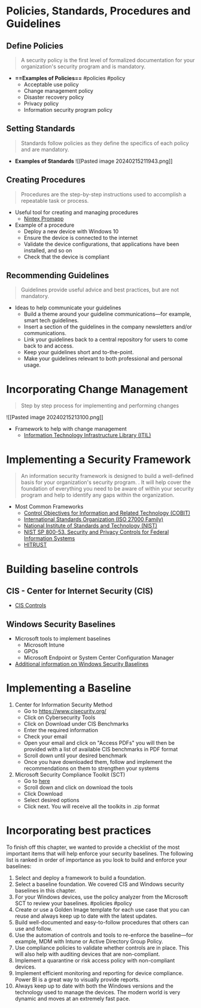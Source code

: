 # Policies, Standards, Procedures and Guidelines

## Define Policies

> A security policy is the first level of formalized documentation for your organization's security program and is mandatory.

- **==Examples of Policies==** #policies #policy 
	- Acceptable use policy
	- Change management policy
	- Disaster recovery policy
	- Privacy policy
	- Information security program policy
## Setting Standards

> Standards follow policies as they define the specifics of each policy and are mandatory.

- **Examples of Standards** 
		![[Pasted image 20240215211943.png]]

## Creating Procedures

> Procedures are the step-by-step instructions used to accomplish a repeatable task or process.

- Useful tool for creating and managing procedures
	- [Nintex Promapp](https://www.promapp.com/)
- Example of a procedure 
	- Deploy a new device with Windows 10
	- Ensure the device is connected to the internet 
	- Validate the device configurations, that applications have been installed, and so on
	- Check that the device is compliant

## Recommending Guidelines

> Guidelines provide useful advice and best practices, but are not mandatory. 

- Ideas to help communicate your guidelines
	- Build a theme around your guideline communications—for example, smart tech guidelines.
	- Insert a section of the guidelines in the company newsletters and/or communications.
	- Link your guidelines back to a central repository for users to come back to and access.
	- Keep your guidelines short and to-the-point.
	- Make your guidelines relevant to both professional and personal usage.

# Incorporating Change Management

> Step by step process for implementing and performing changes

![[Pasted image 20240215213100.png]]

- Framework to help with change management 
	- [Information Technology Infrastructure Library (ITIL)](https://www.axelos.com/best-practice-solutions/itil/what-is-itil)
# Implementing a Security Framework

> An information security framework is designed to build a well-defined basis for your organization's security program. . It will help cover the foundation of everything you need to be aware of within your security program and help to identify any gaps within the organization.

- Most Common Frameworks
	- [Control Objectives for Information and Related Technology (COBIT)](http://www.isaca.org/cobit/pages/default.aspx)
	- [International Standards Organization (ISO 27000 Family)](https://www.iso.org/isoiec-27001-information-security.html)
	- [National Institute of Standards and Technology (NIST)](https://www.nist.gov/cyberframework)
	- [NIST SP 800-53. Security and Privacy Controls for Federal Information Systems](https://csrc.nist.gov/publications/detail/sp/800-53/rev-4/final)
	- [HITRUST](https://hitrustalliance.net/hitrust-csf/) 

# Building baseline controls

## CIS - Center for Internet Security (CIS)

- [CIS Controls](https://www.cisecurity.org/)
## Windows Security Baselines

- Microsoft tools to implement baselines
	- Microsoft Intune
	- GPOs
	- Microsoft Endpoint or System Center Configuration Manager
- [Additional information on Windows Security Baselines](https://docs.microsoft.com/en-us/windows/security/threat-protection/windows-security-baselines)

# Implementing a Baseline

1. Center for Information Security Method
	- Go to https://www.cisecurity.org/
	- Click on Cybersecurity Tools
	- Click on Download under CIS Benchmarks
	- Enter the required information
	- Check your email
	- Open your email and click on "Access PDFs" you will then be provided with a list of available CIS benchmarks in PDF format
	- Scroll down until your desired benchmark
	- Once you have downloaded them, follow and implement the recommendations on them to strengthen your systems
1. Microsoft Security Compliance Toolkit (SCT)
	- Go to [here](https://docs.microsoft.com/en-us/windows/security/threat-protection/security-compliance-toolkit-10)
	- Scroll down and click on download the tools
	- Click Download
	- Select desired options
	- Click next. You will receive all the toolkits in .zip format

# Incorporating best practices

To finish off this chapter, we wanted to provide a checklist of the most important items
that will help enforce your security baselines. The following list is ranked in order of
importance as you look to build and enforce your baselines:

1. Select and deploy a framework to build a foundation.
2. Select a baseline foundation. We covered CIS and Windows security baselines in this chapter.
3. For your Windows devices, use the policy analyzer from the Microsoft SCT to review your baselines. #policies #policy 
4. Create or use a Golden Image template for each use case that you can reuse and always keep up to date with the latest updates.
5. Build well-documented and easy-to-follow procedures that others can use and follow.
6. Use the automation of controls and tools to re-enforce the baseline—for example, MDM with Intune or Active Directory Group Policy.
7. Use compliance policies to validate whether controls are in place. This will also help with auditing devices that are non-compliant.
8. Implement a quarantine or risk access policy with non-compliant devices.
9. Implement efficient monitoring and reporting for device compliance. Power BI is a great way to visually provide reports.
10. Always keep up to date with both the Windows versions and the technology used to manage the devices. The modern world is very dynamic and moves at an extremely fast pace.




